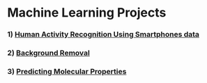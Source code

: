 # Machine Learning Projects

### 1) [Human Activity Recognition Using Smartphones data](https://github.com/dhananjayraut/ML_examples/tree/master/Human%20Activity%20Recognition)

### 2) [Background Removal](https://github.com/dhananjayraut/ML_projects/tree/master/Background%20Removal)

### 3) [Predicting Molecular Properties](https://github.com/dhananjayraut/ML_projects/tree/master/Gradient%20Boosting%20for%20molecular%20properties)